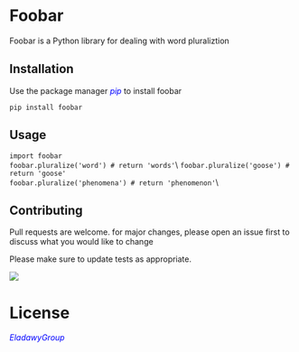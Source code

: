 # Foobar
Foobar is a Python library for dealing with word pluraliztion

## Installation

Use the package manager  <span style="color:blue">*pip*</span> to install foobar

`pip install foobar`

## Usage

`import foobar`\
`foobar.pluralize('word') # return 'words'`\ 
`foobar.pluralize('goose') # return 'goose'`\
`foobar.pluralize('phenomena') # return 'phenomenon'`\

## Contributing

Pull requests are welcome. for major changes, please open an issue first to discuss what you would like to change

Please make sure to update tests as appropriate.

![](https://commonmark.org/help/images/favicon.png)
# License
<span style="color:blue">*EladawyGroup*</span>


